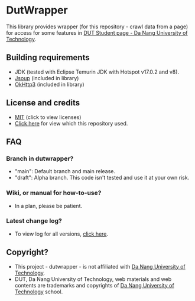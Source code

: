 # DutWrapper

This library provides wrapper (for this repository - crawl data from a page) for access for some features in [DUT Student page - Da Nang University of Technology](http://sv.dut.udn.vn).

## Building requirements

- JDK (tested with Eclipse Temurin JDK with Hotspot v17.0.2 and v8).
- [Jsoup](https://jsoup.org/) (included in library)
- [OkHttp3](https://square.github.io/okhttp/) (included in library)

## License and credits

- [MIT](LICENSE) (click to view licenses)
- [Click here](CREDIT.md) for view which this repository used.

## FAQ

### Branch in dutwrapper?
- "main": Default branch and main release.
- "draft": Alpha branch. This code isn't tested and use it at your own risk.

### Wiki, or manual for how-to-use?
- In a plan, please be patient.

### Latest change log?

- To view log for all versions, [click here](CHANGELOG.md).

## Copyright?

- This project - dutwrapper - is not affiliated with [Da Nang University of Technology](http://sv.dut.udn.vn).
- DUT, Da Nang University of Technology, web materials and web contents are trademarks and copyrights of [Da Nang University of Technology](http://sv.dut.udn.vn) school.
